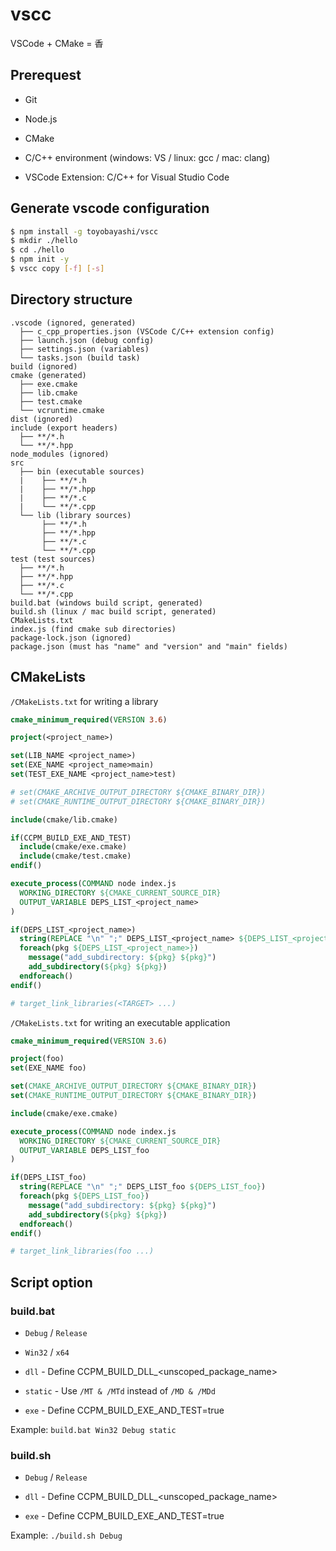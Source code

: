# vscc

VSCode + CMake = 香

## Prerequest

* Git

* Node.js

* CMake

* C/C++ environment (windows: VS / linux: gcc / mac: clang)

* VSCode Extension: C/C++ for Visual Studio Code

## Generate vscode configuration

``` bash
$ npm install -g toyobayashi/vscc
$ mkdir ./hello
$ cd ./hello
$ npm init -y
$ vscc copy [-f] [-s]
```

## Directory structure

```
.vscode (ignored, generated)
  ├── c_cpp_properties.json (VSCode C/C++ extension config)
  ├── launch.json (debug config)
  ├── settings.json (variables)
  └── tasks.json (build task)
build (ignored)
cmake (generated)
  ├── exe.cmake
  ├── lib.cmake
  ├── test.cmake
  └── vcruntime.cmake
dist (ignored)
include (export headers)
  ├── **/*.h
  └── **/*.hpp
node_modules (ignored)
src
  ├── bin (executable sources)
  |    ├── **/*.h
  |    ├── **/*.hpp
  |    ├── **/*.c
  |    └── **/*.cpp
  └── lib (library sources)
       ├── **/*.h
       ├── **/*.hpp
       ├── **/*.c
       └── **/*.cpp
test (test sources)
  ├── **/*.h
  ├── **/*.hpp
  ├── **/*.c
  └── **/*.cpp
build.bat (windows build script, generated)
build.sh (linux / mac build script, generated)
CMakeLists.txt
index.js (find cmake sub directories)
package-lock.json (ignored)
package.json (must has "name" and "version" and "main" fields)
```

## CMakeLists

`/CMakeLists.txt` for writing a library

``` cmake
cmake_minimum_required(VERSION 3.6)

project(<project_name>)

set(LIB_NAME <project_name>)
set(EXE_NAME <project_name>main)
set(TEST_EXE_NAME <project_name>test)

# set(CMAKE_ARCHIVE_OUTPUT_DIRECTORY ${CMAKE_BINARY_DIR})
# set(CMAKE_RUNTIME_OUTPUT_DIRECTORY ${CMAKE_BINARY_DIR})

include(cmake/lib.cmake)

if(CCPM_BUILD_EXE_AND_TEST)
  include(cmake/exe.cmake)
  include(cmake/test.cmake)
endif()

execute_process(COMMAND node index.js
  WORKING_DIRECTORY ${CMAKE_CURRENT_SOURCE_DIR}
  OUTPUT_VARIABLE DEPS_LIST_<project_name>
)

if(DEPS_LIST_<project_name>)
  string(REPLACE "\n" ";" DEPS_LIST_<project_name> ${DEPS_LIST_<project_name>})
  foreach(pkg ${DEPS_LIST_<project_name>})
    message("add_subdirectory: ${pkg} ${pkg}")
    add_subdirectory(${pkg} ${pkg})
  endforeach()
endif()

# target_link_libraries(<TARGET> ...)
```

`/CMakeLists.txt` for writing an executable application

``` cmake
cmake_minimum_required(VERSION 3.6)

project(foo)
set(EXE_NAME foo)

set(CMAKE_ARCHIVE_OUTPUT_DIRECTORY ${CMAKE_BINARY_DIR})
set(CMAKE_RUNTIME_OUTPUT_DIRECTORY ${CMAKE_BINARY_DIR})

include(cmake/exe.cmake)

execute_process(COMMAND node index.js
  WORKING_DIRECTORY ${CMAKE_CURRENT_SOURCE_DIR}
  OUTPUT_VARIABLE DEPS_LIST_foo
)

if(DEPS_LIST_foo)
  string(REPLACE "\n" ";" DEPS_LIST_foo ${DEPS_LIST_foo})
  foreach(pkg ${DEPS_LIST_foo})
    message("add_subdirectory: ${pkg} ${pkg}")
    add_subdirectory(${pkg} ${pkg})
  endforeach()
endif()

# target_link_libraries(foo ...)
```

## Script option

### build.bat

* `Debug` / `Release`

* `Win32` / `x64`

* `dll` - Define CCPM_BUILD_DLL_\<unscoped_package_name\>

* `static` - Use `/MT & /MTd` instead of `/MD & /MDd`

* `exe` - Define CCPM_BUILD_EXE_AND_TEST=true

Example: `build.bat Win32 Debug static`

### build.sh

* `Debug` / `Release`

* `dll` - Define CCPM_BUILD_DLL_\<unscoped_package_name\>

* `exe` - Define CCPM_BUILD_EXE_AND_TEST=true

Example: `./build.sh Debug`
